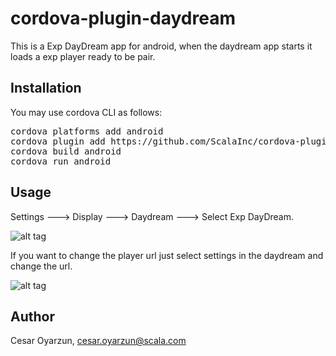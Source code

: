 # cordova-plugin-daydream

This is a Exp DayDream app for android, when the daydream app starts it loads a exp player ready to be pair.

## Installation
You may use cordova CLI as follows:

<pre>
cordova platforms add android
cordova plugin add https://github.com/ScalaInc/cordova-plugin-daydream.git
cordova build android
cordova run android
</pre>

## Usage

Settings ---> Display ---> Daydream ---> Select Exp DayDream.

![alt tag](https://github.com/ScalaInc/cordova-plugin-daydream/blob/master/exp-daydream.png)



If you want to change the player url just select settings in the daydream and change the url.

![alt tag](https://github.com/ScalaInc/cordova-plugin-daydream/blob/master/daydream-settings.png)


## Author

Cesar Oyarzun, cesar.oyarzun@scala.com

